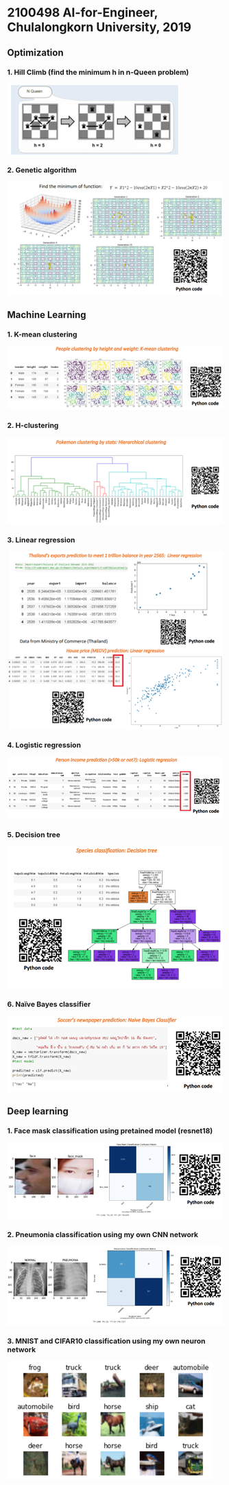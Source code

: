 # 2100498 AI-for-Engineer, Chulalongkorn University, 2019

## Optimization
### 1. Hill Climb (find the minimum h in n-Queen problem)

![](Images/HillClimb.png)

### 2. Genetic algorithm

![](Images/GeneticAlgorithm.png)
  
## Machine Learning
### 1. K-mean clustering

![](Images/KmeanPeople.png)

### 2. H-clustering

![](Images/Hclustering.png)

### 3. Linear regression

![](Images/LinearRegression.png)

### 4. Logistic regression

![](Images/LogisticRegression.png)

### 5. Decision tree

![](Images/DecisionTree.png)

### 6. Naïve Bayes classifier

![](Images/NaiveBayes.png)
  
## Deep learning
### 1. Face mask classification using pretained model (resnet18)

![](Images/FaceMaskClassification.png)

### 2. Pneumonia classification using my own CNN network

![](Images/PneumoniaClassification.png)

### 3. MNIST and CIFAR10 classification using my own neuron network

![](Images/Cifar10.png)
